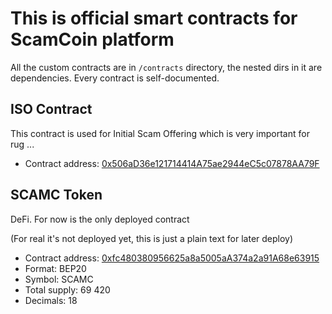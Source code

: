 # This is official smart contracts for SсamCoin platform

All the custom contracts are in `/contracts` directory, the nested dirs in it are dependencies. Every contract is self-documented.

## ISO Contract

This contract is used for Initial Scam Offering which is very important for rug ... 

* Contract address: [0x506aD36e121714414A75ae2944eC5c07878AA79F](https://bscscan.com/address/0x506aD36e121714414A75ae2944eC5c07878AA79F)

## SCAMC Token

DeFi. For now is the only deployed contract

(For real it's not deployed yet, this is just a plain text for later deploy)

* Contract address: [0xfc480380956625a8a5005aA374a2a91A68e63915](https://bscscan.com/token/0xfc480380956625a8a5005aA374a2a91A68e63915)
* Format: BEP20
* Symbol: SCAMC
* Total supply: 69 420
* Decimals: 18
